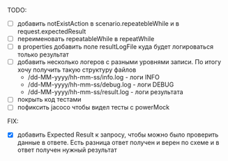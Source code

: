 TODO:
- [ ] добавить notExistAction в scenario.repeatebleWhile и в request.expectedResult
- [ ] переименовать repeatableWhile в repeatWhile
- [ ] в properties добавить поле resultLogFile куда будет логироваться только результат
- [ ] добавить несколько логеров с разными уровнями записи.
    По итогу хочу получить такую структуру файлов
    - /dd-MM-yyyy/hh-mm-ss/info.log - логи INFO
    - /dd-MM-yyyy/hh-mm-ss/debug.log - логи DEBUG
    - /dd-MM-yyyy/hh-mm-ss/result.log  - логи результата
- [ ] покрыть код тестами
- [ ] пофиксить jacoco чтобы видел тесты с powerMock

FIX:
- [x] добавить Expected Result к запросу, чтобы можно было проверить данные в ответе. 
  Есть разница ответ получен и верен по схеме и в ответ получен нужный результат
